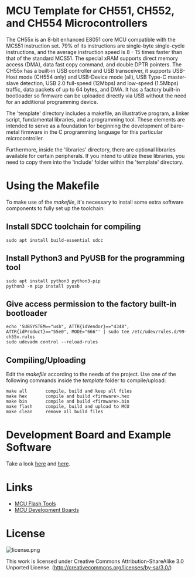 # MCU Template for CH551, CH552, and CH554 Microcontrollers
The CH55x is an 8-bit enhanced E8051 core MCU compatible with the MCS51 instruction set. 79% of its instructions are single-byte single-cycle instructions, and the average instruction speed is 8 - 15 times faster than that of the standard MCS51. The special xRAM supports direct memory access (DMA), data fast copy command, and double DPTR pointers. The CH55x has a built-in USB controller and USB transceiver, it supports USB-Host mode (CH554 only) and USB-Device mode (all), USB Type-C master-slave detection, USB 2.0 full-speed (12Mbps) and low-speed (1.5Mbps) traffic, data packets of up to 64 bytes, and DMA. It has a factory built-in bootloader so firmware can be uploaded directly via USB without the need for an additional programming device.

The 'template' directory includes a makefile, an illustrative program, a linker script, fundamental libraries, and a programming tool. These elements are intended to serve as a foundation for beginning the development of bare-metal firmware in the C programming language for this particular microcontroller.

Furthermore, inside the 'libraries' directory, there are optional libraries available for certain peripherals. If you intend to utilize these libraries, you need to copy them into the 'include' folder within the 'template' directory.

# Using the Makefile
To make use of the *makefile*, it's necessary to install some extra software components to fully set up the toolchain:

## Install SDCC toolchain for compiling
```
sudo apt install build-essential sdcc
```

## Install Python3 and PyUSB for the programming tool
```
sudo apt install python3 python3-pip
python3 -m pip install pyusb
```

## Give access permission to the factory built-in bootloader
```
echo 'SUBSYSTEM=="usb", ATTR{idVendor}=="4348", ATTR{idProduct}=="55e0", MODE="666"' | sudo tee /etc/udev/rules.d/99-ch55x.rules
sudo udevadm control --reload-rules
```

## Compiling/Uploading
Edit the *makefile* according to the needs of the project. Use one of the following commands inside the *template* folder to compile/upload:

```
make all       compile, build and keep all files
make hex       compile and build <firmware>.hex
make bin       compile and build <firmware>.bin
make flash     compile, build and upload to MCU
make clean     remove all build files
```

# Development Board and Example Software
Take a look [here](https://github.com/wagiminator/Development-Boards/tree/main/CH55xT_DevBoard) and [here](https://github.com/wagiminator/Development-Boards/tree/main/CH55xE_DevStick).

# Links
- [MCU Flash Tools](https://github.com/wagiminator/MCU-Flash-Tools)
- [MCU Development Boards](https://github.com/wagiminator/Development-Boards)

# License

![license.png](https://i.creativecommons.org/l/by-sa/3.0/88x31.png)

This work is licensed under Creative Commons Attribution-ShareAlike 3.0 Unported License. 
(http://creativecommons.org/licenses/by-sa/3.0/)
